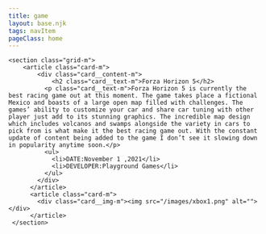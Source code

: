 ```yaml
---
title: game
layout: base.njk
tags: navItem
pageClass: home
---
```





    <section class="grid-m">
        <article class="card-m">
            <div class="card__content-m">
                <h2 class="card__text-m">Forza Horizon 5</h2>
              <p class="card__text-m">Forza Horizon 5 is currently the best racing game out at this moment. The game takes place a fictional Mexico and boasts of a large open map filled with challenges. The games’ ability to customize your car and share car tuning with other player just add to its stunning graphics. The incredible map design which includes volcanos and swamps alongside the variety in cars to pick from is what make it the best racing game out. With the constant update of content being added to the game I don’t see it slowing down in popularity anytime soon.</p>
              <ul>
                <li>DATE:November 1 ,2021</li>
                <li>DEVELOPER:Playground Games</li>
              </ul>
            </div>
          </article>
          <article class="card-m">
            <div class="card__img-m"><img src="/images/xbox1.png" alt=""></div>
          </article>
     </section>

     